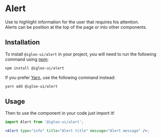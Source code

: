 # Alert

Use to highlight information for the user that requires his attention.<br/> Alerts can be position at the top of the page or into other components.

<Example />

<ReferenceLinks />

## Installation

To install `@igloo-ui/alert` in your project, you will need to run the following command using [npm](https://www.npmjs.com/):

```bash
npm install @igloo-ui/alert
```

If you prefer [Yarn](https://classic.yarnpkg.com/en/), use the following command instead:

```bash
yarn add @igloo-ui/alert
```

## Usage

Then to use the component in your code just import it!

```jsx
import Alert from '@igloo-ui/alert';

<Alert type="info" title="Alert title" message="Alert message" />;
```
